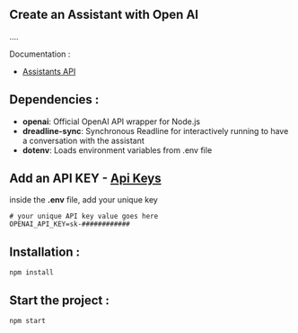 
##  Create an Assistant with Open AI
....

Documentation :
- [Assistants API]()


## Dependencies :

- **openai**: Official OpenAI API wrapper for Node.js
- **dreadline-sync**: Synchronous Readline for interactively running to have a conversation with the assistant
- **dotenv**: Loads environment variables from .env file


## Add an API KEY - [Api Keys](https://platform.openai.com/account/api-keys)

inside the **.env** file, add your unique key

```
# your unique API key value goes here
OPENAI_API_KEY=sk-############

```

## Installation :
`npm install`

## Start the project :
`npm start`


